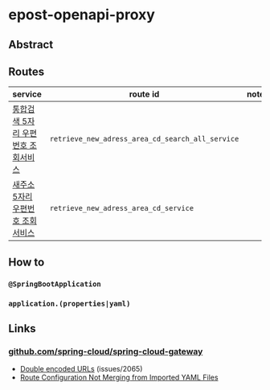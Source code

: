 # epost-openapi-proxy

## Abstract

## Routes

| service                                           | route id                                  | notes |
|---------------------------------------------------|-------------------------------------------|-------|
| [통합검색 5자리 우편번호 조회서비스][과학기술정보통신부 우정사업본부_우편번호 정보조회] | `retrieve_new_adress_area_cd_search_all_service` |       |      
| [새주소 5자리 우편번호 조회서비스][과학기술정보통신부 우정사업본부_도로명주소조회서비스] | `retrieve_new_adress_area_cd_service`          |       |     

## How to

### `@SpringBootApplication`

### `application.(properties|yaml)`

## Links

### [github.com/spring-cloud/spring-cloud-gateway](https://github.com/spring-cloud/spring-cloud-gateway)

* [Double encoded URLs](https://github.com/spring-cloud/spring-cloud-gateway/issues/2065) (issues/2065)
* [Route Configuration Not Merging from Imported YAML Files](https://github.com/spring-cloud/spring-cloud-gateway/issues/3098)

[과학기술정보통신부 우정사업본부_우편번호 정보조회]: https://www.data.go.kr/data/15056971/openapi.do

[과학기술정보통신부 우정사업본부_도로명주소조회서비스]: https://www.data.go.kr/data/15000124/openapi.do
